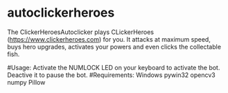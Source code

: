 # autoclickerheroes
The ClickerHeroesAutoclicker plays CLickerHeroes (https://www.clickerheroes.com) for you.
It attacks at maximum speed, buys hero upgrades, activates your powers and even clicks the collectable fish.

#Usage:
Activate the NUMLOCK LED on your keyboard to activate the bot. Deactive it to pause the bot.
#Requirements:
    Windows
    pywin32
    opencv3
    numpy
    Pillow
